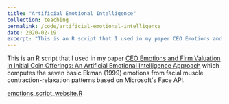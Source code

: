 ```yaml
---
title: "Artificial Emotional Intelligence"
collection: teaching
permalink: /code/artificial-emotional-intelligence
date: 2020-02-19
excerpt: "This is an R script that I used in my paper CEO Emotions and Firm Valuation in Initial Coin Offerings: An Artificial Emotional Intelligence Approach which computes the seven basic Ekman (1999) emotions from facial muscle contraction-relaxation patterns based on Microsoft's Face API."
---
```


This is an R script that I used in my paper <a href="https://papers.ssrn.com/sol3/papers.cfm?abstract_id=3305765" target="_blank">CEO Emotions and Firm Valuation in Initial Coin Offerings: An Artificial Emotional Intelligence Approach</a> which computes the seven basic Ekman (1999) emotions from facial muscle contraction-relaxation patterns based on Microsoft's Face API.

[emotions_script_website.R](/files/emotions_script_website.R)
